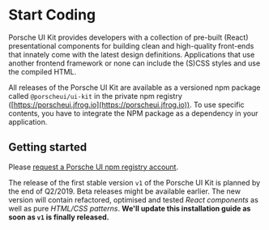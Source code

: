 # Start Coding

Porsche UI Kit provides developers with a collection of pre-built (React) presentational components for building clean and high-quality front-ends that innately come with the latest design definitions. Applications that use another frontend framework or none can include the (S)CSS styles and use the compiled HTML.

All releases of the Porsche UI Kit are available as a versioned npm package called `@porscheui/ui-kit` in the private npm registry ([https://porscheui.jfrog.io](https://porscheui.jfrog.io)). To use specific contents, you have to integrate the NPM package as a dependency in your application.

## Getting started
Please [request a Porsche UI npm registry account](http://eepurl.com/gnOIXD).  

The release of the first stable version `v1` of the Porsche UI Kit is planned by the end of Q2/2019. Beta releases might be available earlier. The new version will contain refactored, optimised and tested *React components* as well as pure *HTML/CSS patterns*.
**We'll update this installation guide as soon as `v1` is finally released.**